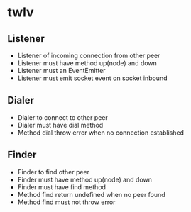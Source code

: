 # twlv

## Listener

- Listener of incoming connection from other peer
- Listener must have method up(node) and down
- Listener must an EventEmitter
- Listener must emit socket event on socket inbound

## Dialer

- Dialer to connect to other peer
- Dialer must have dial method
- Method dial throw error when no connection established

## Finder

- Finder to find other peer
- Finder must have method up(node) and down
- Finder must have find method
- Method find return undefined when no peer found
- Method find must not throw error
